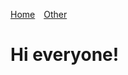 <nav>
  <ul style="list-style-type: none; padding: 0;">
    <li style="display: inline; margin-right: 10px;"><a href="/">Home</a></li>
    <li style="display: inline; margin-right: 10px;"><a href="/other/">Other</a></li>
  </ul>
</nav>

# Hi everyone!
